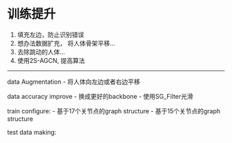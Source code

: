 # 训练提升 

1. 填充左边，防止识别错误 
2. 想办法数据扩充， 将人体骨架平移...
3. 去除跳动的人体... 
4. 使用2S-AGCN, 提高算法 

---- 


data Augmentation 
    - 将人体向左边或者右边平移 

data accuracy improve 
    - 换成更好的backbone 
    - 使用SG_Filter光滑

train configure:
    - 基于17个关节点的graph structure
    - 基于15个关节点的graph structure 

test data making:
    